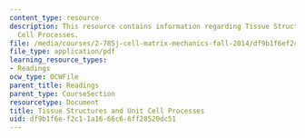 ```yaml
---
content_type: resource
description: This resource contains information regarding Tissue Structures and Unit
  Cell Processes.
file: /media/courses/2-785j-cell-matrix-mechanics-fall-2014/df9b1f6ef2c11a1666c66ff28520dc51_MIT2_785JF14_Chapter_2.pdf
file_type: application/pdf
learning_resource_types:
- Readings
ocw_type: OCWFile
parent_title: Readings
parent_type: CourseSection
resourcetype: Document
title: Tissue Structures and Unit Cell Processes
uid: df9b1f6e-f2c1-1a16-66c6-6ff28520dc51
---
```

